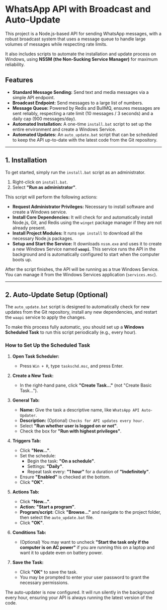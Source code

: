 # WhatsApp API with Broadcast and Auto-Update

This project is a Node.js-based API for sending WhatsApp messages, with a robust broadcast system that uses a message queue to handle large volumes of messages while respecting rate limits.

It also includes scripts to automate the installation and update process on Windows, using **NSSM (the Non-Sucking Service Manager)** for maximum reliability.

## Features

- **Standard Message Sending:** Send text and media messages via a simple API endpoint.
- **Broadcast Endpoint:** Send messages to a large list of numbers.
- **Message Queue:** Powered by Redis and BullMQ, ensures messages are sent reliably, respecting a rate limit (10 messages / 3 seconds) and a daily cap (900 messages/day).
- **Automated Installation:** A one-time `install.bat` script to set up the entire environment and create a Windows Service.
- **Automated Updates:** An `auto_update.bat` script that can be scheduled to keep the API up-to-date with the latest code from the Git repository.

---

## 1. Installation

To get started, simply run the `install.bat` script as an administrator.

1.  Right-click on `install.bat`.
2.  Select **"Run as administrator"**.

This script will perform the following actions:
- **Request Administrator Privileges:** Necessary to install software and create a Windows service.
- **Install Core Dependencies:** It will check for and automatically install Node.js, Git, and Redis using the `winget` package manager if they are not already present.
- **Install Project Modules:** It runs `npm install` to download all the necessary Node.js packages.
- **Setup and Start the Service:** It downloads `nssm.exe` and uses it to create a new Windows Service named **`waapi`**. This service runs the API in the background and is automatically configured to start when the computer boots up.

After the script finishes, the API will be running as a true Windows Service. You can manage it from the Windows Services application (`services.msc`).

---

## 2. Auto-Update Setup (Optional)

The `auto_update.bat` script is designed to automatically check for new updates from the Git repository, install any new dependencies, and restart the `waapi` service to apply the changes.

To make this process fully automatic, you should set up a **Windows Scheduled Task** to run this script periodically (e.g., every hour).

### How to Set Up the Scheduled Task

1.  **Open Task Scheduler:**
    -   Press `Win + R`, type `taskschd.msc`, and press Enter.

2.  **Create a New Task:**
    -   In the right-hand pane, click **"Create Task..."** (not "Create Basic Task...").

3.  **General Tab:**
    -   **Name:** Give the task a descriptive name, like `WhatsApp API Auto-Updater`.
    -   **Description:** (Optional) `Checks for API updates every hour.`
    -   Select **"Run whether user is logged on or not"**.
    -   Check the box for **"Run with highest privileges"**.

4.  **Triggers Tab:**
    -   Click **"New..."**.
    -   Set the schedule:
        -   Begin the task: **"On a schedule"**.
        -   Settings: **"Daily"**.
        -   Repeat task every: **"1 hour"** for a duration of **"Indefinitely"**.
    -   Ensure **"Enabled"** is checked at the bottom.
    -   Click **"OK"**.

5.  **Actions Tab:**
    -   Click **"New..."**.
    -   **Action:** **"Start a program"**.
    -   **Program/script:** Click **"Browse..."** and navigate to the project folder, then select the `auto_update.bat` file.
    -   Click **"OK"**.

6.  **Conditions Tab:**
    -   (Optional) You may want to uncheck **"Start the task only if the computer is on AC power"** if you are running this on a laptop and want it to update even on battery power.

7.  **Save the Task:**
    -   Click **"OK"** to save the task.
    -   You may be prompted to enter your user password to grant the necessary permissions.

The auto-updater is now configured. It will run silently in the background every hour, ensuring your API is always running the latest version of the code.
